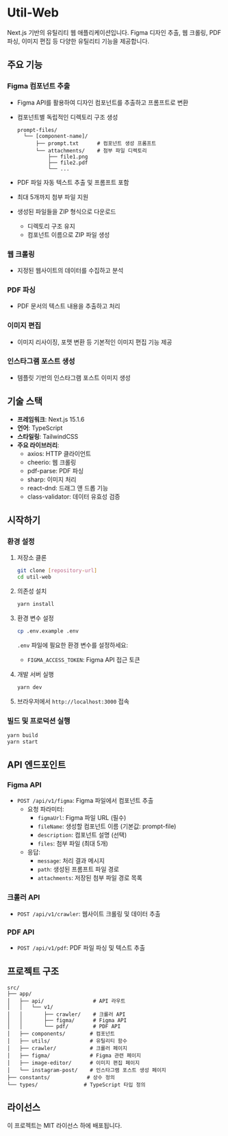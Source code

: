 # Util-Web

Next.js 기반의 유틸리티 웹 애플리케이션입니다. Figma 디자인 추출, 웹 크롤링, PDF 파싱, 이미지 편집 등 다양한 유틸리티 기능을 제공합니다.

## 주요 기능

### Figma 컴포넌트 추출

- Figma API를 활용하여 디자인 컴포넌트를 추출하고 프롬프트로 변환
- 컴포넌트별 독립적인 디렉토리 구조 생성

  ```
  prompt-files/
    └── [component-name]/
        ├── prompt.txt      # 컴포넌트 생성 프롬프트
        └── attachments/    # 첨부 파일 디렉토리
            ├── file1.png
            ├── file2.pdf
            └── ...
  ```

- PDF 파일 자동 텍스트 추출 및 프롬프트 포함
- 최대 5개까지 첨부 파일 지원
- 생성된 파일들을 ZIP 형식으로 다운로드
  - 디렉토리 구조 유지
  - 컴포넌트 이름으로 ZIP 파일 생성

### 웹 크롤링

- 지정된 웹사이트의 데이터를 수집하고 분석

### PDF 파싱

- PDF 문서의 텍스트 내용을 추출하고 처리

### 이미지 편집

- 이미지 리사이징, 포맷 변환 등 기본적인 이미지 편집 기능 제공

### 인스타그램 포스트 생성

- 템플릿 기반의 인스타그램 포스트 이미지 생성

## 기술 스택

- **프레임워크**: Next.js 15.1.6
- **언어**: TypeScript
- **스타일링**: TailwindCSS
- **주요 라이브러리**:
  - axios: HTTP 클라이언트
  - cheerio: 웹 크롤링
  - pdf-parse: PDF 파싱
  - sharp: 이미지 처리
  - react-dnd: 드래그 앤 드롭 기능
  - class-validator: 데이터 유효성 검증

## 시작하기

### 환경 설정

1. 저장소 클론

   ```bash
   git clone [repository-url]
   cd util-web
   ```

2. 의존성 설치

   ```bash
   yarn install
   ```

3. 환경 변수 설정

   ```bash
   cp .env.example .env
   ```

   `.env` 파일에 필요한 환경 변수를 설정하세요:

   - `FIGMA_ACCESS_TOKEN`: Figma API 접근 토큰

4. 개발 서버 실행

   ```bash
   yarn dev
   ```

5. 브라우저에서 `http://localhost:3000` 접속

### 빌드 및 프로덕션 실행

```bash
yarn build
yarn start
```

## API 엔드포인트

### Figma API

- `POST /api/v1/figma`: Figma 파일에서 컴포넌트 추출
  - 요청 파라미터:
    - `figmaUrl`: Figma 파일 URL (필수)
    - `fileName`: 생성할 컴포넌트 이름 (기본값: prompt-file)
    - `description`: 컴포넌트 설명 (선택)
    - `files`: 첨부 파일 (최대 5개)
  - 응답:
    - `message`: 처리 결과 메시지
    - `path`: 생성된 프롬프트 파일 경로
    - `attachments`: 저장된 첨부 파일 경로 목록

### 크롤러 API

- `POST /api/v1/crawler`: 웹사이트 크롤링 및 데이터 추출

### PDF API

- `POST /api/v1/pdf`: PDF 파일 파싱 및 텍스트 추출

## 프로젝트 구조

```
src/
├── app/
│   ├── api/                # API 라우트
│   │   └── v1/
│   │       ├── crawler/    # 크롤러 API
│   │       ├── figma/      # Figma API
│   │       └── pdf/        # PDF API
│   ├── components/        # 컴포넌트
│   ├── utils/             # 유틸리티 함수
│   ├── crawler/           # 크롤러 페이지
│   ├── figma/             # Figma 관련 페이지
│   ├── image-editor/      # 이미지 편집 페이지
│   └── instagram-post/    # 인스타그램 포스트 생성 페이지
├── constants/            # 상수 정의
└── types/               # TypeScript 타입 정의
```

## 라이선스

이 프로젝트는 MIT 라이선스 하에 배포됩니다.
